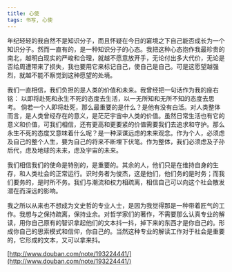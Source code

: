 ```yaml
---
title: 心使
tags: 书写, 心使
---
```



年纪轻轻的我自然不是知识分子，而且怀疑在今日的窘境之下自己能否成长为一个知识分子。然而一直有的，是一种知识分子的心态。我把这种心态抱作我最珍贵的南北，越明白现实的严峻和合理，就越不愿意放开手，无论付出多大代价，无论是否给周遭带来了损失，我也要用它来标记自己，使自己是自己。可是这愿望越强烈，就越不能不察觉到这种愿望的处境。

我们一直相信，我们负担的是人类的价值和未来。我曾经把一句话作为我的座右铭： 以即将赴死和永生不死的态度去生活，以一无所知和无所不知的态度去思考。 倘若一个人即将赴死，那么最重要的是什么？是他有没有白活。对人类整体而言，是人类曾经存在的意义，是茫茫宇宙中人类的价值。虽然日常生活也有它的意义和价值，可我们相信，还有更高和更要紧的价值需要我们去追求和守护。那么永生不死的态度又意味着什么呢？是一种深谋远虑的未来观念。作为个人，必须虑及自己的整个人生，要为自己的将来不断埋下伏笔。作为整体，我们必须虑及子孙后代，虑及地球的未来，虑及宇宙的未来。

我们相信我们的使命是特别的，是重要的。其余的人，他们只是在维持自身的生存，和人类社会的正常运行。识时务者为俊杰，这是他们，他们务的是时务；而我们要务的，是时所不务。我们与潮流和权力相疏离，相信自己可以向这个社会散发潜在而深远的影响。

我之所以从来也不想成为文史哲的专业人士，是因为我觉得那是一种带着匠气的工作。我想与之保持疏离，保持业余。对哲学家们的著作，不需要那么认真专业的解读，用你自己原有的智识拿起他们的文本抖一抖，掉下来的东西才是你自己的。形成你自己的思索模式和信仰，你自己的。当然这种专业的解读工作对于社会是重要的，它形成的文本，又可以拿来抖。

[http://www.douban.com/note/193224441/](http://www.douban.com/note/193224441/)

